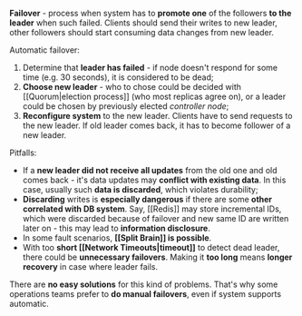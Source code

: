 **Failover** - process when system has to **promote one** of the followers **to the leader** when such failed. Clients should send their writes to new leader, other followers should start consuming data changes from new leader.

Automatic failover:
1. Determine that **leader has failed** - if node doesn't respond for some time (e.g. 30 seconds), it is considered to be dead;
2. **Choose new leader** - who to chose could be decided with [[Quorum|election process]] (who most replicas agree on), or a leader could be chosen by previously elected *controller node*;
3. **Reconfigure system** to the new leader. Clients have to send requests to the new leader. If old leader comes back, it has to become follower of a new leader.

Pitfalls:
- If a **new leader did not receive all updates** from the old one and old comes back - it's data updates may **conflict with existing data**. In this case, usually such **data is discarded**, which violates durability;
- **Discarding** writes is **especially dangerous** if there are some **other correlated with DB system**. Say, [[Redis]] may store incremental IDs, which were discarded because of failover and new same ID are written later on - this may lead to **information disclosure**.
- In some fault scenarios, **[[Split Brain]] is possible**.
- With too **short [[Network Timeouts|timeout]]** to detect dead leader, there could be **unnecessary failovers**. Making it **too long** means **longer recovery** in case where leader fails.

There are **no easy solutions** for this kind of problems. That's why some operations teams prefer to **do manual failovers**, even if system supports automatic.
